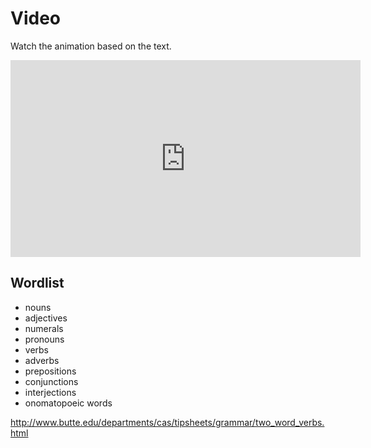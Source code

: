 # Video   

Watch the animation based on the text.

<html>
  
<iframe 
        width="560" height="315" src="https://www.youtube.com/embed/zEyd7cjL1ik" title="YouTube video player" frameborder="0" allow="accelerometer; autoplay; clipboard-write; encrypted-media; gyroscope; picture-in-picture" allowfullscreen>
  </iframe>
</html>


## Wordlist
- nouns
- adjectives
- numerals
- pronouns
- verbs
- adverbs
- prepositions
- conjunctions
- interjections
- onomatopoeic words



http://www.butte.edu/departments/cas/tipsheets/grammar/two_word_verbs.html
